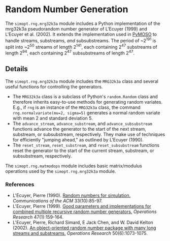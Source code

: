 # Random Number Generation

The `simopt.rng.mrg32k3a` module includes a Python implementation of the mrg32k3a pseudorandom number generator of L'Ecuyer (1999) and L'Ecuyer et al. (2002). It extends the implementation used in [PyMOSO](https://github.com/pymoso/PyMOSO#the-pymosoprngmrg32k3a-module) to handle streams, substreams, *and* subsubstreams. The period of ~2<sup>191</sup> is split into ~2<sup>50</sup> streams of length 2<sup>141</sup>, each containing 2<sup>47</sup> substreams of length 2<sup>94</sup>, each containing 2<sup>47</sup> subsubstreams of length 2<sup>47</sup>.

## Details
The `simopt.rng.mrg32k3a` module includes the `MRG32k3a` class and several useful functions for controlling the generators.
* The `MRG32k3a` class is a subclass of Python's `random.Random` class and therefore inherits easy-to-use methods for generating random variates. E.g., if `rng` is an instance of the `MRG32k3a` class, the command `rng.normalvariate(mu=2, sigma=5)` generates a normal random variate with mean 2 and standard deviation 5.
* The `advance_stream`, `advance_substream`, and `advance_subsubstream` functions advance the generator to the start of the next stream, substream, or subsubstream, respectively.
They make use of techniques for efficiently "jumping ahead," as outlined by L'Ecuyer (1990).
* The `reset_stream`, `reset_substream`, and `reset_subsubstream` functions reset the generator to the start of the current stream, substream, or subsubstream, respectively.

The `simopt.rng.matmodops` module includes basic matrix/modulus operations used by the `simopt.rng.mrg32k3a` module.

### References
* L'Ecuyer, Pierre (1990). [Random numbers for simulation.](https://dl.acm.org/doi/10.1145/84537.84555) *Communications of the ACM* 33(10):85-97.
* L'Ecuyer, Pierre (1999). [Good parameters and implementations for combined multiple recursive random number generators.](https://pubsonline.informs.org/doi/pdf/10.1287/opre.47.1.159) *Operations Research* 47(1):159-164.
* L'Ecuyer, Pierre, Richard Simard, E Jack Chen, and W. David Kelton (2002). [An object-oriented random number package with many long streams and substreams.](https://pubsonline.informs.org/doi/10.1287/opre.50.6.1073.358) *Operations Research* 50(6):1073-1075.
